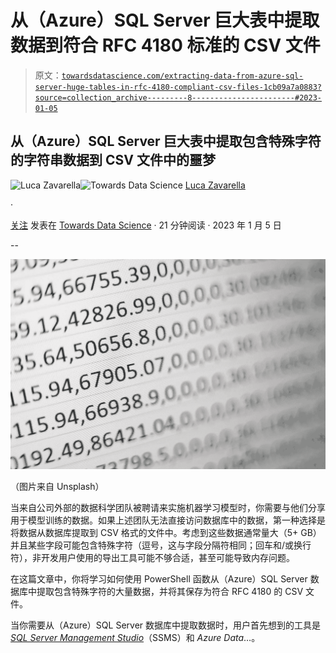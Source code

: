 # 从（Azure）SQL Server 巨大表中提取数据到符合 RFC 4180 标准的 CSV 文件

> 原文：[`towardsdatascience.com/extracting-data-from-azure-sql-server-huge-tables-in-rfc-4180-compliant-csv-files-1cb09a7a0883?source=collection_archive---------8-----------------------#2023-01-05`](https://towardsdatascience.com/extracting-data-from-azure-sql-server-huge-tables-in-rfc-4180-compliant-csv-files-1cb09a7a0883?source=collection_archive---------8-----------------------#2023-01-05)

## 从（Azure）SQL Server 巨大表中提取包含特殊字符的字符串数据到 CSV 文件中的噩梦

[](https://lucazavarella.medium.com/?source=post_page-----1cb09a7a0883--------------------------------)![Luca Zavarella](https://lucazavarella.medium.com/?source=post_page-----1cb09a7a0883--------------------------------)[](https://towardsdatascience.com/?source=post_page-----1cb09a7a0883--------------------------------)![Towards Data Science](https://towardsdatascience.com/?source=post_page-----1cb09a7a0883--------------------------------) [Luca Zavarella](https://lucazavarella.medium.com/?source=post_page-----1cb09a7a0883--------------------------------)

·

[关注](https://medium.com/m/signin?actionUrl=https%3A%2F%2Fmedium.com%2F_%2Fsubscribe%2Fuser%2Fc00872c87df&operation=register&redirect=https%3A%2F%2Ftowardsdatascience.com%2Fextracting-data-from-azure-sql-server-huge-tables-in-rfc-4180-compliant-csv-files-1cb09a7a0883&user=Luca+Zavarella&userId=c00872c87df&source=post_page-c00872c87df----1cb09a7a0883---------------------post_header-----------) 发表在 [Towards Data Science](https://towardsdatascience.com/?source=post_page-----1cb09a7a0883--------------------------------) · 21 分钟阅读 · 2023 年 1 月 5 日[](https://medium.com/m/signin?actionUrl=https%3A%2F%2Fmedium.com%2F_%2Fvote%2Ftowards-data-science%2F1cb09a7a0883&operation=register&redirect=https%3A%2F%2Ftowardsdatascience.com%2Fextracting-data-from-azure-sql-server-huge-tables-in-rfc-4180-compliant-csv-files-1cb09a7a0883&user=Luca+Zavarella&userId=c00872c87df&source=-----1cb09a7a0883---------------------clap_footer-----------)

--

[](https://medium.com/m/signin?actionUrl=https%3A%2F%2Fmedium.com%2F_%2Fbookmark%2Fp%2F1cb09a7a0883&operation=register&redirect=https%3A%2F%2Ftowardsdatascience.com%2Fextracting-data-from-azure-sql-server-huge-tables-in-rfc-4180-compliant-csv-files-1cb09a7a0883&source=-----1cb09a7a0883---------------------bookmark_footer-----------)![](img/623f3bda214162d325d7158441329fe3.png)

（图片来自 Unsplash）

当来自公司外部的数据科学团队被聘请来实施机器学习模型时，你需要与他们分享用于模型训练的数据。如果上述团队无法直接访问数据库中的数据，第一种选择是将数据从数据库提取到 CSV 格式的文件中。考虑到这些数据通常量大（5+ GB）并且某些字段可能包含特殊字符（逗号，这与字段分隔符相同；回车和/或换行符），非开发用户使用的导出工具可能不够合适，甚至可能导致内存问题。

在这篇文章中，你将学习如何使用 PowerShell 函数从（Azure）SQL Server 数据库中提取包含特殊字符的大量数据，并将其保存为符合 RFC 4180 的 CSV 文件。

当你需要从（Azure）SQL Server 数据库中提取数据时，用户首先想到的工具是 [*SQL Server Management Studio*](https://learn.microsoft.com/en-us/sql/ssms/download-sql-server-management-studio-ssms?WT.mc_id=AI-MVP-5003688)（SSMS）和 *Azure Data*…。
